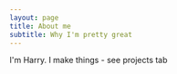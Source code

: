 ```yaml
---
layout: page
title: About me
subtitle: Why I'm pretty great
---
```


I'm Harry. I make things - see projects tab
